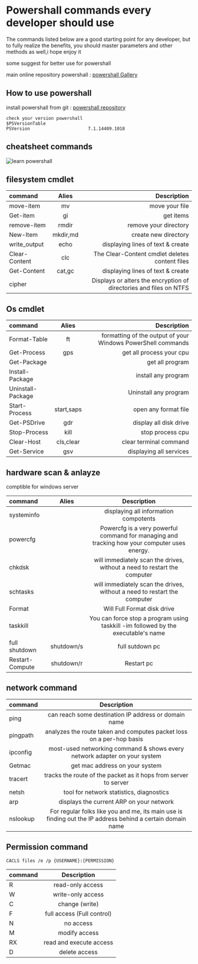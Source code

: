 
# Powershall commands every developer should use 
The commands listed below are a good starting point for any developer, but to fully realize the benefits, you should master parameters and other methods as well,i hope enjoy it

some suggest for better use for powershall

main online repository powershall : [powershall Gallery](https://www.powershellgallery.com/)



## How to use powershall

install powershall from git : [powershall repository](https://github.com/PowerShell/PowerShell/releases/tag/v7.3.4)

```
check your version powershall
$PSVersionTable
PSVersion                      7.1.14409.1018 

```
## cheatsheet commands

![learn powershall ](https://iili.io/HWMjae.png)


## filesystem cmdlet

| command | Alies | Description  | 
| :---          |     :---:      |          ---: | 
| move-item     | mv         | move your file |
| Get-item      | gi         | get items |
| remove-item   | rmdir      | remove your directory |
| New-Item      | mkdir,md   |  create new directory|
| write_output  | echo       | displaying lines of text & create | 
| Clear-Content | clc        | The Clear-Content cmdlet deletes  content files | 
| Get-Content   | cat,gc     | displaying lines of text & create | 
| cipher        |            | Displays or alters the encryption of directories and files on NTFS  |


## Os cmdlet

| command | Alies | Description  | 
| :---         |     :---:      |          ---: | 
| Format-Table    | ft       | formatting of the output of your Windows PowerShell commands |
| Get-Process     | gps      | get all process your cpu |
|Get-Package       |         | get all program  |
|Install-Package    |        | install any program |
|Uninstall-Package  |        |  Uninstall any program |
| Start-Process   | start,saps    | open any format file |
| Get-PSDrive     | gdr      | display all disk drive  |
|  Stop-Process   | kill     | stop process cpu | 
| Clear-Host      | cls,clear      | clear terminal command | 
| Get-Service     | gsv   | displaying all services | 

## hardware scan & anlayze
comptible for windows server 

| command          | Alies              | Description
| :---             | :---:              |  :---:
| systeminfo       |                    | displaying all information compotents  | 
| powercfg         |                    | Powercfg is a very powerful command for managing and tracking how your computer uses energy. | 
| chkdsk           |                    | will immediately scan the drives, without a need to restart the computer | 
| schtasks         |                    | will immediately scan the drives, without a need to restart the computer | 
| Format           |                    | Will Full Format disk drive | 
| taskkill         |                    | You can force stop a program using taskkill -im followed by the executable's name | 
| full shutdown    |  shutdown/s        | full sutdown pc | 
| Restart-Compute  |  shutdown/r        | Restart pc | 


## network command

| command          |  Description |
| :---             |   :---:      |
| ping             |  can reach some destination IP address or domain name | 
| pingpath         | analyzes the route taken and computes packet loss on a per-hop basis | 
| ipconfig         | most-used networking command & shows every network adapter on your system  | 
| Getmac           | get mac address on your system  | 
| tracert          | tracks the route of the packet as it hops from server to server | 
| netsh            | tool for network statistics, diagnostics | 
| arp              | displays the current ARP on your network  | 
| nslookup         | For regular folks like you and me, its main use is finding out the IP address behind a certain domain name | 


## Permission command

`CACLS files /e /p {USERNAME}:{PERMISSION}`

| command 		    |  Description			         |
| :---    		    |   :---:     			         |
| R			          | read-only access 		       | 
| W			          | write-only access 		     | 
| C			          | change (write)  		       | 
| F			          | full access (Full control) | 
| N			          | no access 			           | 
| M			          | modify access 		         | 
| RX			        | read and execute access  	 | 
| D			          | delete access 		         | 
